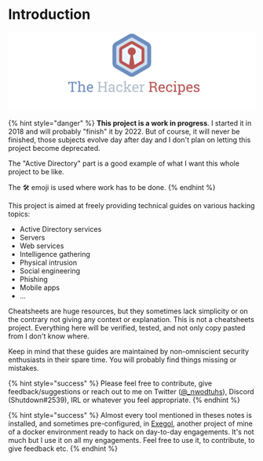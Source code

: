 # Introduction

![](.gitbook/assets/thr_preview_2.png)

{% hint style="danger" %}
**This project is a work in progress**. I started it in 2018 and will probably "finish" it by 2022. But of course, it will never be finished, those subjects evolve day after day and I don't plan on letting this project become deprecated. 

The "Active Directory" part is a good example of what I want this whole project to be like.

The 🛠️ emoji is used where work has to be done.
{% endhint %}

This project is aimed at freely providing technical guides on various hacking topics:

* Active Directory services
* Servers
* Web services
* Intelligence gathering
* Physical intrusion
* Social engineering
* Phishing
* Mobile apps
* ...

Cheatsheets are huge resources, but they sometimes lack simplicity or on the contrary not giving any context or explanation. This is not a cheatsheets project. Everything here will be verified, tested, and not only copy pasted from I don't know where.

Keep in mind that these guides are maintained by non-omniscient security enthusiasts in their spare time. You will probably find things missing or mistakes.

{% hint style="success" %}
Please feel free to contribute, give feedback/suggestions or reach out to me on Twitter \([@\_nwodtuhs](https://twitter.com/_nwodtuhs)\), Discord \(Shutdown\#2539\), IRL or whatever you feel appropriate.
{% endhint %}

{% hint style="success" %}
Almost every tool mentioned in theses notes is installed, and sometimes pre-configured, in [Exegol](https://github.com/ShutdownRepo/Exegol), another project of mine of a docker environment ready to hack on day-to-day engagements. It's not much but I use it on all my engagements. Feel free to use it, to contribute, to give feedback etc.
{% endhint %}

